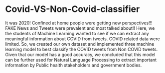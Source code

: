 # Covid-VS-Non-Covid-classifier

It was 2020! Confined at home people were getting new perspectives!!!
FAKE News and Tweets were prevalent and most talked about!! 
Here, we the students of Machine Learning wanted to see if we can extract any meaningful information about COVID from tweets.
COVID related data were limited. So, we created our own dataset and implemented three machine learning model to best classify the COVID tweets from Non COVID tweets.
Given that our model has a good accuracy, we concluded that this model can be further used for Natural Language Processing to extract important information by Public health stakeholders and government bodies. 
